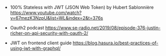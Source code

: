 - 100% Stateless with JWT (JSON Web Token) by Hubert Sablonnière https://www.youtube.com/watch?v=67mezK3NzpU&list=WL&index=2&t=376s

- Oauth2 podcast https://www.se-radio.net/2019/08/episode-376-justin-richer-on-api-security-with-oauth-2/

- JWT on frontend client guide https://blog.hasura.io/best-practices-of-using-jwt-with-graphql/
